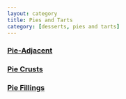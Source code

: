 ```yaml
---
layout: category
title: Pies and Tarts
category: [desserts, pies and tarts]
---
```


<h3><a class="post-link" href="/categories/desserts/pies_and_tarts/pie_adjacent/">Pie-Adjacent</a></h3>
<h3><a class="post-link" href="/categories/desserts/pies_and_tarts/pie_crusts/">Pie Crusts</a></h3>
<h3><a class="post-link" href="/categories/desserts/pies_and_tarts/pie_fillings/">Pie Fillings</a></h3>
